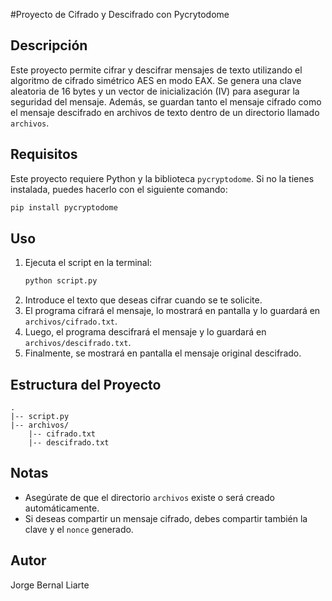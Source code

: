 #Proyecto de Cifrado y Descifrado con Pycrytodome

## Descripción
Este proyecto permite cifrar y descifrar mensajes de texto utilizando el algoritmo de cifrado simétrico AES en modo EAX. Se genera una clave aleatoria de 16 bytes y un vector de inicialización (IV) para asegurar la seguridad del mensaje. Además, se guardan tanto el mensaje cifrado como el mensaje descifrado en archivos de texto dentro de un directorio llamado `archivos`.

## Requisitos
Este proyecto requiere Python y la biblioteca `pycryptodome`. Si no la tienes instalada, puedes hacerlo con el siguiente comando:

```sh
pip install pycryptodome
```

## Uso
1. Ejecuta el script en la terminal:
   ```sh
   python script.py
   ```
2. Introduce el texto que deseas cifrar cuando se te solicite.
3. El programa cifrará el mensaje, lo mostrará en pantalla y lo guardará en `archivos/cifrado.txt`.
4. Luego, el programa descifrará el mensaje y lo guardará en `archivos/descifrado.txt`.
5. Finalmente, se mostrará en pantalla el mensaje original descifrado.

## Estructura del Proyecto
```
.
|-- script.py
|-- archivos/
    |-- cifrado.txt
    |-- descifrado.txt
```

## Notas
- Asegúrate de que el directorio `archivos` existe o será creado automáticamente.
- Si deseas compartir un mensaje cifrado, debes compartir también la clave y el `nonce` generado.

## Autor
Jorge Bernal Liarte

